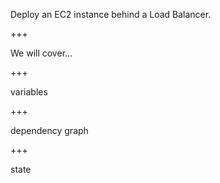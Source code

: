 Deploy an EC2 instance behind a Load Balancer.

+++

We will cover...

+++ 

variables

+++

dependency graph

+++ 

state